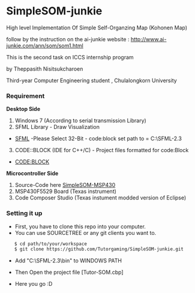# SimpleSOM-junkie
High level Implementation Of Simple Self-Organzing Map (Kohonen Map)

follow by the instruction on the ai-junkie website
: http://www.ai-junkie.com/ann/som/som1.html

This is the second task on ICCS internship program

by Theppasith Nisitsukcharoen

Third-year Computer Engineering student , Chulalongkorn University

### Requirement
**Desktop Side**

1. Windows 7 (According to serial transmission Library)
2. SFML Library - Draw Visualization 
  - [SFML](http://www.sfml-dev.org/download.php) -Please Select 32-Bit - code:block set path to = C:\SFML-2.3
3. CODE::BLOCK (IDE for C++/C)  - Project files formatted for code:Block
  - [CODE:BLOCK](http://www.codeblocks.org/downloads)

**Microcontroller Side**

1. Source-Code here [SimpleSOM-MSP430](https://github.com/Tutorgaming/SimpleSOM-MSP430) 
2. MSP430F5529 Board (Texas instrument)
3. Code Composer Studio (Texas instument modded version of Eclipse) 


### Setting it up

* First, you have to clone this repo into your computer.
* You can use SOURCETREE or any git clients you want to.
```sh 
   $ cd path/to/your/workspace
   $ git clone https://github.com/Tutorgaming/SimpleSOM-junkie.git
```
* Add "C:\SFML-2.3\bin" to WINDOWS PATH

* Then Open the project file [Tutor-SOM.cbp]
* Here you go :D 

